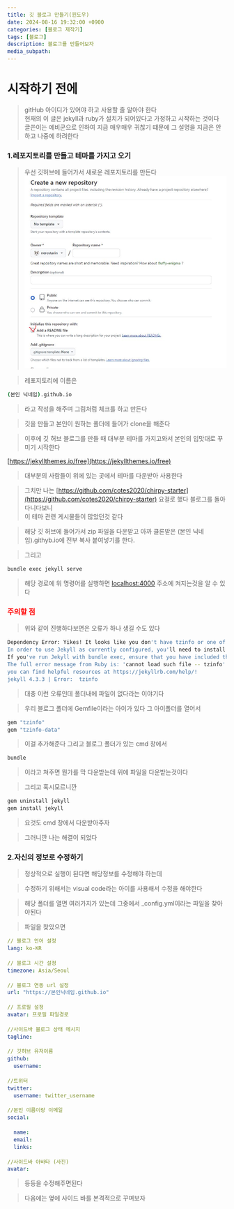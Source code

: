 ```yaml
---
title: 깃 블로그 만들기(윈도우)
date: 2024-08-16 19:32:00 +0900
categories: [블로그 제작기]
tags: [블로그]
description: 블로그를 만들어보자
media_subpath:
---
```


# 시작하기 전에

> gitHub 아이디가 있어야 하고 사용할 줄 알아야 한다<br>
> 현재의 이 글은 jekyll과 ruby가 설치가 되어있다고 가정하고 시작하는 것이다<br>
> 글쓴이는 예비군으로 인하여 지금 매우매우 귀찮기 떄문에 그 설명을 지금은 안하고 나중에 하려한다

### 1.레포지토리를 만들고 테마를 가지고 오기

> 우선 깃허브에 들어가서 새로운 레포지토리를 만든다
> ![이미지](/assets/img/madeblog/1.JPG)

> 레포지토리에 이름은

```bash
(본인 닉네임).github.io
```

> 라고 작성을 해주며 그림처럼 체크를 하고 만든다

> 깃을 만들고 본인이 원하는 폴더에 들어가 clone을 해준다

> 이후에 깃 허브 블로그를 만들 때 대부분 테마를 가지고와서 본인의 입맛대로 꾸미기 시작한다

[https://jekyllthemes.io/free](https://jekyllthemes.io/free)

> 대부분의 사람들이 위에 있는 곳에서 테마를 다운받아 사용한다

> 그치만 나는 [https://github.com/cotes2020/chirpy-starter](https://github.com/cotes2020/chirpy-starter) 요걸로 했다 블로그를 돌아다니다보니<br>
> 이 테마 관련 게시물들이 많았던것 같다

> 해당 깃 허브에 들어가서 zip 파일을 다운받고 아까 클론받은 (본인 닉네임).githyb.io에 전부 복사 붙여넣기를 한다.

> 그리고

```bash
bundle exec jekyll serve
```

> 해당 경로에 위 명령어를 실행하면 [localhost:4000](https://localhost:4000) 주소에 켜지는것을 알 수 있다

### <span style ="color: red;">주의할 점</span>

> 위와 같이 진행하다보면은 오류가 하나 생길 수도 있다

```bash
Dependency Error: Yikes! It looks like you don't have tzinfo or one of its dependencies installed.
In order to use Jekyll as currently configured, you'll need to install this gem.
If you've run Jekyll with bundle exec, ensure that you have included the tzinfo gem in your Gemfile as well.
The full error message from Ruby is: 'cannot load such file -- tzinfo' If you run into trouble,
you can find helpful resources at https://jekyllrb.com/help/!
jekyll 4.3.3 | Error:  tzinfo
```

> 대충 이런 오류인데 폴더내에 파일이 없다라는 이야기다

> 우리 블로그 폴더에 Gemfile이라는 아이가 있다 그 아이폴더를 열어서

```bash
gem "tzinfo"
gem "tzinfo-data"
```

> 이걸 추가해준다 그리고 블로그 폴더가 있는 cmd 창에서

```bash
bundle
```

> 이라고 쳐주면 뭔가를 막 다운받는데 위에 파일을 다운받는것이다

> 그리고 혹시모르니깐

```bash
gem uninstall jekyll
gem install jekyll
```

> 요것도 cmd 창에서 다운받아주자

> 그러니깐 나는 해결이 되었다

### 2.자신의 정보로 수정하기

> 정상적으로 실행이 된다면 해당정보를 수정해야 하는데

> 수정하기 위해서는 visual code라는 아이를 사용해서 수정을 해야한다

> 해당 폴더를 열면 여러가지가 있는데 그중에서 \_config.yml이라는 파일을 찾아야된다

> 파일을 찾았으면

```yml
// 블로그 언어 설정
lang: ko-KR

// 블로그 시간 설정
timezone: Asia/Seoul

// 블로그 연동 url 설정
url: "https://본인닉네임.github.io"

// 프로필 설정
avatar: 프로필 파일경로

//사이드바 블로그 상태 메시지
tagline:

// 깃허브 유저이름
github:
  username:

//트위터
twitter:
  username: twitter_username

//본인 이름이랑 이메일
social:

  name:
  email:
  links:

//사이드바 아바타 (사진)
avatar:

```

> 등등을 수정해주면된다

> 다음에는 옆에 사이드 바를 본격적으로 꾸며보자
